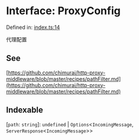 <!-- prettier-ignore-start -->
# Interface: ProxyConfig

Defined in: [index.ts:14](https://github.com/windyeasy/asrv/blob/5a9660a0247bb8d58627252a61760ea755e2c446/src/types/index.ts#L14)

代理配置

## See

[https://github.com/chimurai/http-proxy-middleware/blob/master/recipes/pathFilter.md](https://github.com/chimurai/http-proxy-middleware/blob/master/recipes/pathFilter.md)

## Indexable

\[`path`: `string`\]: `undefined` \| `Options`\<`IncomingMessage`, `ServerResponse`\<`IncomingMessage`\>\>

<!-- prettier-ignore-end -->
